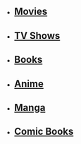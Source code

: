 - ## [Movies](/Media/Film)

- ## [TV Shows](/Media/TV)

- ## [Books](/Media/Books)

- ## [Anime](/Media/Anime)

- ## [Manga](/Media/Manga)

- ## [Comic Books](/Media/Comics)
